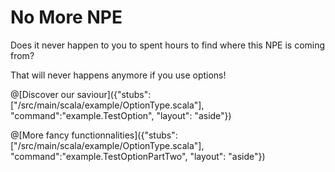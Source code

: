# No More NPE

Does it never happen to you to spent hours to find where this NPE is coming from?

That will never happens anymore if you use options!

@[Discover our saviour]({"stubs":["/src/main/scala/example/OptionType.scala"], "command":"example.TestOption", "layout": "aside"})


@[More fancy functionnalities]({"stubs":["/src/main/scala/example/OptionType.scala"], "command":"example.TestOptionPartTwo", "layout": "aside"})
